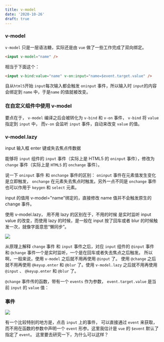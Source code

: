 ```yaml
---
title: v-model
date: '2020-10-26'
draft: true
---
```


### v-model

`v-model` 只是一层语法糖，实际还是由 `vue` 做了一些工作完成了双向绑定。

```html
<input v-model="name" />
```

相当于下面这个：

```html
<input v-bind:value="name" v-on:input="name=$event.target.value" />
```

自从`html5`开始 `input`每次输入都会触发 `oninput` 事件，所以输入时 `input`的内容会绑定到 `name` 中，于是`name` 的值就被改变。

### 在自定义组件中使用 v-model

要点在于， `v-model` 编译之后会被转化为 `v-bind` 和 `v-on` 事件， `v-bind` 将 `value` 指定到 `input` 中， 而`v-on` 会监听 `input` 事件，自动来改变 `value` 的值。

### v-model.lazy

input 输入框 enter 键或失去焦点传数据

能够将 `input` 组件的 `input` 事件（实际上是 HTML5 的 `oninput` 事件），修改为 `change` 事件（实际上是 `HTML5` 的 `onchange` 事件）。

说一下 `oninput` 事件 和 `onchange` 事件的区别： `oninput` 事件在元素值发生变化是立即触发， `onchange` 在元素失去焦点时触发。另外一点不同是 `onchange` 事件也可以作用于 `keygen` 和 `select` 元素。

input 的值用 v-model="name"绑定的，直接修改 name 值并不会触发原生的 change 事件。

使用 v-model.lazy， 用不用 lazy 的区别在于，不用的时候 是实时监听 input value 的改变，而使用 lazy 的时候，是一般在 input 按了回车或者 blur 的时候触发一次，就像字面意思“懒同步”。

![](http://media.zhijianzhang.cn//file/2018/11/36ce916c157b480eab608c8bed9f364a_image.png)

从原理上解释 `change` 事件 和 `input` 事件之后，对应 `input` 组件的 `@input` 事件 和 `@change` 事件一个是实时监听，一个是在回车或者失去焦点之后触发。 所以啊，一般来说，使用 `v-model` 之后就不用再使用 `@input` 了。 使用 `@change` 之后就不用再使用 `@keyup.enter` 和 `@blur` 了。使用 `v-model.lazy` 之后就不用再使用 `@input` 、 `@keyup.enter` 和 `@blur` 了。

`@change` 事件传的函数，带有一个 `events` 作为参数， `event.target.value` 是当前 `input` 的 `value` 值：

### 事件

![](http://media.zhijianzhang.cn//file/2018/11/13741f3a972d41fe9de82a1bb260700d_image.png)

有一个比较特别的地方是，点击 `input` 上的事件， 可以直接通过 `event` 来获取，而不用在函数的参数中声明一个 `event` 形参。这里我估计是 `vue` 的 `$event` 默认了指定了 `event`。 这里要去研究一下，为什么可以这样？
